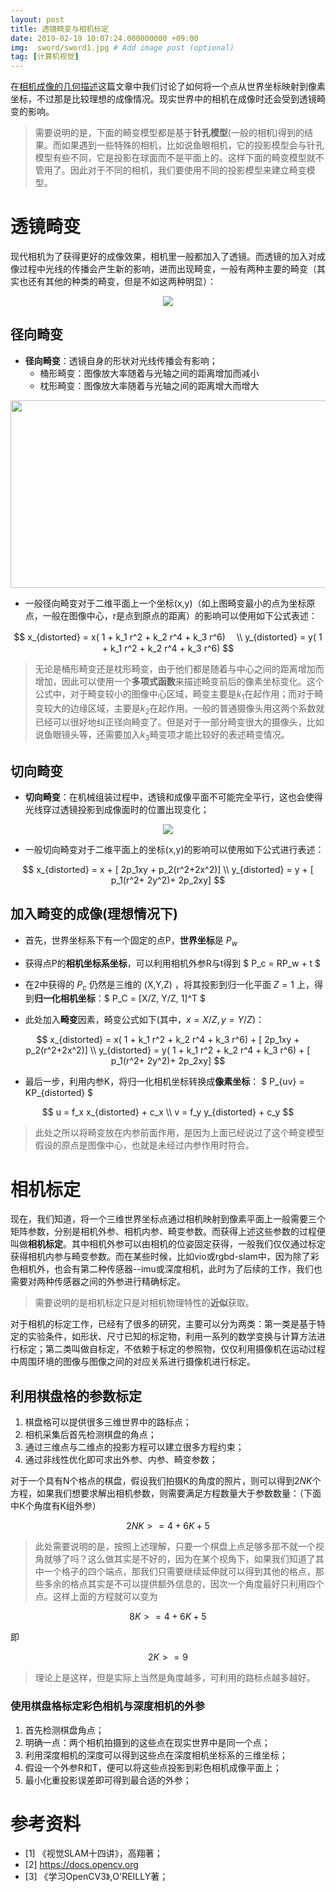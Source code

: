 ```yaml
---
layout: post
title: 透镜畸变与相机标定
date: 2019-02-19 10:07:24.000000000 +09:00
img:  sword/sword1.jpg # Add image post (optional)
tag: [计算机视觉]
---
```


在[相机成像的几何描述](https://xhy3054.github.io/camerca-module/)这篇文章中我们讨论了如何将一个点从世界坐标映射到像素坐标，不过那是比较理想的成像情况。现实世界中的相机在成像时还会受到透镜畸变的影响。

> 需要说明的是，下面的畸变模型都是基于**针孔模型**(一般的相机)得到的结果。而如果遇到一些特殊的相机，比如说鱼眼相机，它的投影模型会与针孔模型有些不同，它是投影在球面而不是平面上的。这样下面的畸变模型就不管用了。因此对于不同的相机，我们要使用不同的投影模型来建立畸变模型。

# 透镜畸变
现代相机为了获得更好的成像效果，相机里一般都加入了透镜。而透镜的加入对成像过程中光线的传播会产生新的影响，进而出现畸变，一般有两种主要的畸变（其实也还有其他的种类的畸变，但是不如这两种明显）：

<div style="text-align: center">
<img src="{{site.baseurl}}/assets/img/distort_calibration/distort0.jpg"/>
</div>

## 径向畸变
- **径向畸变**：透镜自身的形状对光线传播会有影响；
    - 桶形畸变：图像放大率随着与光轴之间的距离增加而减小
    - 枕形畸变：图像放大率随着与光轴之间的距离增大而增大

<div style="text-align: center">
<img src="{{site.baseurl}}/assets/img/distort_calibration/distort.png"  width="800" height="300" />
</div>

- 一般径向畸变对于二维平面上一个坐标(x,y)（如上图畸变最小的点为坐标原点，一般在图像中心，r是点到原点的距离）的影响可以使用如下公式表述：

$$ x_{distorted} = x( 1 + k_1 r^2 + k_2 r^4 + k_3 r^6)　 \\ y_{distorted} = y( 1 + k_1 r^2 + k_2 r^4 + k_3 r^6) $$

> 无论是桶形畸变还是枕形畸变，由于他们都是随着与中心之间的距离增加而增加，因此可以使用一个**多项式函数**来描述畸变前后的像素坐标变化。这个公式中，对于畸变较小的图像中心区域，畸变主要是$k_1$在起作用；而对于畸变较大的边缘区域，主要是$k_2$在起作用。一般的普通摄像头用这两个系数就已经可以很好地纠正径向畸变了。但是对于一部分畸变很大的摄像头，比如说鱼眼镜头等，还需要加入$k_3$畸变项才能比较好的表述畸变情况。

## 切向畸变
- **切向畸变**：在机械组装过程中，透镜和成像平面不可能完全平行，这也会使得光线穿过透镜投影到成像面时的位置出现变化；

<div style="text-align: center">
<img src="{{site.baseurl}}/assets/img/distort_calibration/distort1.png"/>
</div>

- 一般切向畸变对于二维平面上的坐标(x,y)的影响可以使用如下公式进行表述：

$$ x_{distorted} = x + [ 2p_1xy + p_2(r^2+2x^2)]  \\ y_{distorted} = y + [ p_1(r^2+ 2y^2)+ 2p_2xy]  $$



## 加入畸变的成像(理想情况下)
- 首先，世界坐标系下有一个固定的点P，**世界坐标**是 $P_w$

- 获得点P的**相机坐标系坐标**，可以利用相机外参R与t得到 $ P_c = RP_w + t $

- 在2中获得的 $P_c$ 仍然是三维的 (X,Y,Z) ，将其投影到归一化平面 $Z=1$ 上，得到**归一化相机坐标**：$ P_C = [X/Z, Y/Z, 1]^T $

- 此处加入**畸变**因素，畸变公式如下(其中，$x=X/Z, y=Y/Z$)：

$$ x_{distorted} = x( 1 + k_1 r^2 + k_2 r^4 + k_3 r^6) + [ 2p_1xy + p_2(r^2+2x^2)]  \\ y_{distorted} = y( 1 + k_1 r^2 + k_2 r^4 + k_3 r^6) + [ p_1(r^2+ 2y^2)+ 2p_2xy]   $$


- 最后一步，利用内参K，将归一化相机坐标转换成**像素坐标**： $ P_{uv} = KP_{distorted} $

$$ u = f_x x_{distorted} + c_x \\ v = f_y y_{distorted} + c_y  $$


> 此处之所以将畸变放在内参前面作用，是因为上面已经说过了这个畸变模型假设的原点是图像中心，也就是未经过内参作用时符合。

# 相机标定
现在，我们知道，将一个三维世界坐标点通过相机映射到像素平面上一般需要三个矩阵参数，分别是相机外参、相机内参、畸变参数。而获得上述这些参数的过程便叫做**相机标定**。其中相机外参可以由相机的位姿固定获得，一般我们仅仅通过标定获得相机内参与畸变参数。而在某些时候，比如vio或rgbd-slam中，因为除了彩色相机外，也会有第二种传感器--imu或深度相机，此时为了后续的工作，我们也需要对两种传感器之间的外参进行精确标定。

> 需要说明的是相机标定只是对相机物理特性的**近似**获取。

对于相机的标定工作，已经有了很多的研究，主要可以分为两类：第一类是基于特定的实验条件，如形状、尺寸已知的标定物，利用一系列的数学变换与计算方法进行标定；第二类叫做自标定，不依赖于标定的参照物，仅仅利用摄像机在运动过程中周围环境的图像与图像之间的对应关系进行摄像机进行标定。

## 利用棋盘格的参数标定
1. 棋盘格可以提供很多三维世界中的路标点；
2. 相机采集后首先检测棋盘的角点；
3. 通过三维点与二维点的投影方程可以建立很多方程约束；
4. 通过非线性优化即可求出外参、内参、畸变参数；

对于一个具有N个格点的棋盘，假设我们拍摄K的角度的照片，则可以得到$2NK$个方程，如果我们想要求解出相机参数，则需要满足方程数量大于参数数量：（下面中K个角度有K组外参）

$$2NK >= 4 + 6K + 5 $$

> 此处需要说明的是，按照上述理解，只要一个棋盘上点足够多那不就一个视角就够了吗？这么做其实是不好的，因为在某个视角下，如果我们知道了其中一个格子的四个端点，那我们只需要继续延伸就可以得到其他的格点，那些多余的格点其实是不可以提供额外信息的，因次一个角度最好只利用四个点。这样上面的方程就可以变为

$$ 8K >= 4+6K+5 $$

即

$$ 2K >= 9 $$

> 理论上是这样，但是实际上当然是角度越多，可利用的路标点越多越好。

### 使用棋盘格标定彩色相机与深度相机的外参
1. 首先检测棋盘角点；
2. 明确一点：两个相机拍摄到的这些点在现实世界中是同一个点；
3. 利用深度相机的深度可以得到这些点在深度相机坐标系的三维坐标；
4. 假设一个外参R和T，便可以将这些点投影到彩色相机成像平面上；
5. 最小化重投影误差即可得到最合适的外参；

# 参考资料
- [1] 《视觉SLAM十四讲》，高翔著；
- [2] https://docs.opencv.org
- [3] 《学习OpenCV3》,O'REILLY著；

